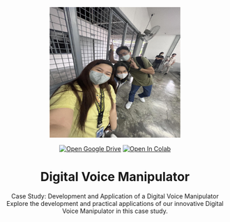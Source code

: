 <div align="center">
  <img src="387322537_3725675977655205_584770274270517108_n.jpg" alt="Logo" width="300" height="300" />

  [![Open Google Drive](https://img.shields.io/badge/Google%20Drive-4285F4?style=for-the-badge&logo=googledrive&color=4285F4)](https://drive.google.com/drive/folders/1Os2Snu2mwzi4OKm8ulwivxAgM_ryU1Gw?usp=sharing)
  [![Open In Colab](https://img.shields.io/badge/Colab-F9AB00?style=for-the-badge&logo=googlecolab&color=525252)](https://drive.google.com/file/d/1NYzmnmK8G5PxIhz0wlRkENfYPl-z3vBz/view?usp=sharing)

  # Digital Voice Manipulator
  Case Study: Development and Application of a Digital Voice Manipulator<br>
  Explore the development and practical applications of our innovative Digital Voice Manipulator in this case study.
</div>
